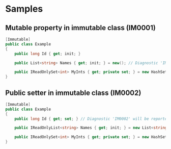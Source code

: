# Samples

## Mutable property in immutable class (IM0001)
```csharp
[Immutable]
public class Example
{
    public long Id { get; init; }

    public List<string> Names { get; init; } = new(); // Diagnostic 'IM0001' will be reported on this line

    public IReadOnlySet<int> MyInts { get; private set; } = new HashSet<int>();
}
```

## Public setter in immutable class (IM0002)
```csharp
[Immutable]
public class Example
{
    public long Id { get; set; } // Diagnostic 'IM0002' will be reported on this line

    public IReadOnlyList<string> Names { get; init; } = new List<string>();

    public IReadOnlySet<int> MyInts { get; private set; } = new HashSet<int>();
}
```
